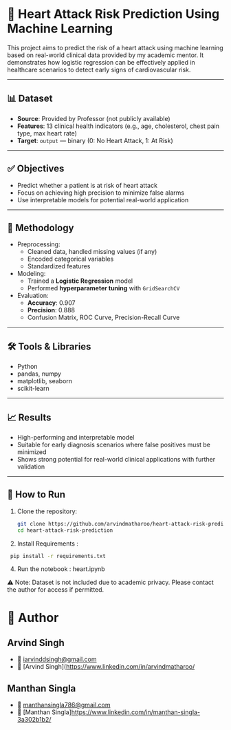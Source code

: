 # 💓 Heart Attack Risk Prediction Using Machine Learning

This project aims to predict the risk of a heart attack using machine learning based on real-world clinical data provided by my academic mentor. It demonstrates how logistic regression can be effectively applied in healthcare scenarios to detect early signs of cardiovascular risk.

---

## 📊 Dataset

- **Source**: Provided by Professor (not publicly available)
- **Features**: 13 clinical health indicators (e.g., age, cholesterol, chest pain type, max heart rate)
- **Target**: `output` — binary (0: No Heart Attack, 1: At Risk)

---

## ✅ Objectives

- Predict whether a patient is at risk of heart attack
- Focus on achieving high precision to minimize false alarms
- Use interpretable models for potential real-world application

---

## 🧪 Methodology

- Preprocessing:
  - Cleaned data, handled missing values (if any)
  - Encoded categorical variables
  - Standardized features
- Modeling:
  - Trained a **Logistic Regression** model
  - Performed **hyperparameter tuning** with `GridSearchCV`
- Evaluation:
  - **Accuracy**: 0.907
  - **Precision**: 0.888
  - Confusion Matrix, ROC Curve, Precision-Recall Curve

---

## 🛠️ Tools & Libraries

- Python
- pandas, numpy
- matplotlib, seaborn
- scikit-learn

---

## 📈 Results

- High-performing and interpretable model
- Suitable for early diagnosis scenarios where false positives must be minimized
- Shows strong potential for real-world clinical applications with further validation

---

## 📁 How to Run

1. Clone the repository:
   ```bash
   git clone https://github.com/arvindmatharoo/heart-attack-risk-prediction.git
   cd heart-attack-risk-prediction
2. Install Requirements :
  ```bash
   pip install -r requirements.txt
  ```
4. Run the notebook :
  heart.ipynb


⚠️ Note: Dataset is not included due to academic privacy. Please contact the author for access if permitted.



# 🙋 Author
## Arvind Singh
- 📧 iarvinddsingh@gmail.com
- 🔗 [Arvind Singh](https://www.linkedin.com/in/arvindmatharoo/
## Manthan Singla
- 📧 manthansingla786@gmail.com
- 🔗 [Manthan Singla]https://www.linkedin.com/in/manthan-singla-3a302b1b2/

